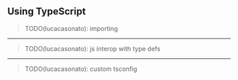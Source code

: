 ## Using TypeScript

> TODO(lucacasonato): importing

---

> TODO(lucacasonato): js interop with type defs

---

> TODO(lucacasonato): custom tsconfig
